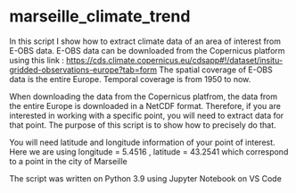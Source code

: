 # marseille_climate_trend
In this script I show how to extract climate data of an area of interest from E-OBS data.
E-OBS data can be downloaded from the Copernicus platform using this link : https://cds.climate.copernicus.eu/cdsapp#!/dataset/insitu-gridded-observations-europe?tab=form
The spatial coverage of E-OBS data is the entire Europe. Temporal coverage is from 1950 to now.

When downloading the data from the Copernicus platfrom, the data from the entire Europe is downloaded in a NetCDF format. Therefore, if you are interested in working with a specific point, you will need to extract data for that point. The purpose of this script is to show how to precisely do that.

You will need latitude and longitude information of your point of interest. Here we are using longitude = 5.4516 , latitude = 43.2541 which correspond to a point in the city of Marseille

The script was written on Python 3.9 using Jupyter Notebook on VS Code
